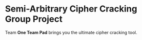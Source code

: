 # Semi-Arbitrary Cipher Cracking Group Project

Team **One Team Pad** brings you the ultimate cipher cracking tool.
